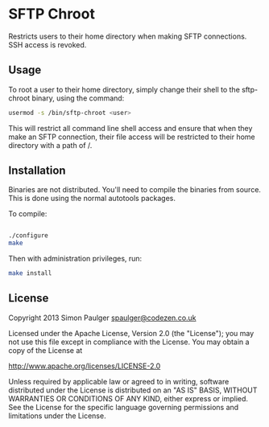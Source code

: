 # SFTP Chroot

Restricts users to their home directory when making SFTP connections. SSH access is revoked.

## Usage
To root a user to their home directory, simply change their shell to the sftp-chroot binary,
using the command:

```bash
usermod -s /bin/sftp-chroot <user>
```

This will restrict all command line shell access and ensure that when they make an SFTP 
connection, their file access will be restricted to their home directory with a path of /.

## Installation

Binaries are not distributed. You'll need to compile the binaries from source. This is done
using the normal autotools packages.

To compile:

```bash

./configure
make
```

Then with administration privileges, run:

```bash
make install

```

## License

Copyright 2013 Simon Paulger <spaulger@codezen.co.uk>

Licensed under the Apache License, Version 2.0 (the "License");
you may not use this file except in compliance with the License.
You may obtain a copy of the License at

http://www.apache.org/licenses/LICENSE-2.0

Unless required by applicable law or agreed to in writing, software
distributed under the License is distributed on an "AS IS" BASIS,
WITHOUT WARRANTIES OR CONDITIONS OF ANY KIND, either express or implied.
See the License for the specific language governing permissions and
limitations under the License.
